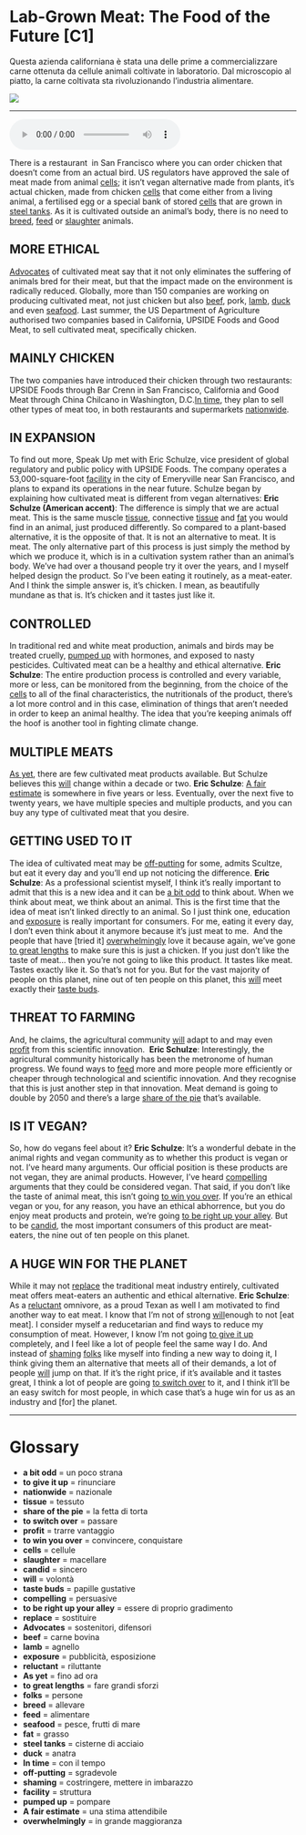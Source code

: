 # Lab-Grown Meat: The Food of the Future   [C1]

Questa azienda californiana è stata una delle prime a commercializzare carne ottenuta da cellule animali coltivate in laboratorio. Dal microscopio al piatto, la carne coltivata sta rivoluzionando l’industria alimentare.

![](Lab-Grown%20Meat%20The%20Food%20of%20the%20Future.jpg)

--------------

<div>
<audio controls autoplay>
    <source src="https:/raw.githubusercontent.com/dartie/speakup/main/2024-03/Lab-Grown%20Meat%20The%20Food%20of%20the%20Future.mp3" type="audio/mpeg">
</audio>
</div>


There is a restaurant  in San Francisco where you can order chicken that doesn’t come from an actual bird. US regulators have approved the sale of meat made from animal [cells](## "cellule"); it isn’t vegan alternative made from plants, it’s actual chicken, made from chicken [cells](## "cellule") that come either from a living animal, a fertilised egg or a special bank of stored [cells](## "cellule") that are grown in [steel tanks](## "cisterne di acciaio"). As it is cultivated outside an animal’s body, there is no need to [breed](## "allevare"), [feed](## "alimentare") or [slaughter](## "macellare") animals.

## MORE ETHICAL
[Advocates](## "sostenitori, difensori") of cultivated meat say that it not only eliminates the suffering of animals bred for their meat, but that the impact made on the environment is radically reduced. Globally, more than 150 companies are working on producing cultivated meat, not just chicken but also [beef](## "carne bovina"), pork, [lamb](## "agnello"), [duck](## "anatra") and even [seafood](## "pesce, frutti di mare"). Last summer, the US Department of Agriculture authorised two companies based in California, UPSIDE Foods and Good Meat, to sell cultivated meat, specifically chicken. 

## MAINLY CHICKEN
The two companies have introduced their chicken through two restaurants: UPSIDE Foods through Bar Crenn in San Francisco, California and Good Meat through China Chilcano in Washington, D.C.[In time](## "con il tempo"), they plan to sell other types of meat too, in both restaurants and supermarkets [nationwide](## "nazionale"). 

## IN EXPANSION
To find out more, Speak Up met with Eric Schulze, vice president of global regulatory and public policy with UPSIDE Foods. The company operates a 53,000-square-foot [facility](## "struttura") in the city of Emeryville near San Francisco, and plans to expand its operations in the near future. Schulze began by explaining how cultivated meat is different from vegan alternatives:
**Eric Schulze (American accent)**: The difference is simply that we are actual meat. This is the same muscle [tissue](## "tessuto"), connective [tissue](## "tessuto") and [fat](## "grasso") you would find in an animal, just produced differently. So compared to a plant-based alternative, it is the opposite of that. It is not an alternative to meat. It is meat. The only alternative part of this process is just simply the method by which we produce it, which is in a cultivation system rather than an animal’s body. We’ve had over a thousand people try it over the years, and I myself helped design the product. So I’ve been eating it routinely, as a meat-eater. And I think the simple answer is, it’s chicken. I mean, as beautifully mundane as that is. It’s chicken and it tastes just like it.

## CONTROLLED
In traditional red and white meat production, animals and birds may be treated cruelly, [pumped up](## "pompare") with hormones, and exposed to nasty pesticides. Cultivated meat can be a healthy and ethical alternative.
**Eric Schulze**: The entire production process is controlled and every variable, more or less, can be monitored from the beginning, from the choice of the [cells](## "cellule") to all of the final characteristics, the nutritionals of the product, there’s a lot more control and in this case, elimination of things that aren’t needed in order to keep an animal healthy. The idea that you’re keeping animals off the hoof is another tool in fighting climate change.

## MULTIPLE MEATS
[As yet](## "fino ad ora"), there are few cultivated meat products available. But Schulze believes this [will](## "volontà") change within a decade or two.
**Eric Schulze**: [A fair estimate](## "una stima attendibile") is somewhere in five years or less. Eventually, over the next five to twenty years, we have multiple species and multiple products, and you can buy any type of cultivated meat that you desire.

## GETTING USED TO IT 
The idea of cultivated meat may be [off-putting](## "sgradevole") for some, admits Scultze, but eat it every day and you’ll end up not noticing the difference.
**Eric Schulze**: As a professional scientist myself, I think it’s really important to admit that this is a new idea and it can be [a bit odd](## "un poco strana") to think about. When we think about meat, we think about an animal. This is the first time that the idea of meat isn’t linked directly to an animal. So I just think one, education and [exposure](## "pubblicità, esposizione") is really important for consumers. For me, eating it every day, I don’t even think about it anymore because it’s just meat to me.  And the people that have [tried it] [overwhelmingly](## "in grande maggioranza") love it because again, we’ve gone [to great lengths](## "fare grandi sforzi") to make sure this is just a chicken. If you just don’t like the taste of meat… then you’re not going to like this product. It tastes like meat. Tastes exactly like it. So that’s not for you. But for the vast majority of people on this planet, nine out of ten people on this planet, this [will](## "volontà") meet exactly their [taste buds](## "papille gustative").

## THREAT TO FARMING
And, he claims, the agricultural community [will](## "volontà") adapt to and may even [profit](## "trarre vantaggio") from this scientific innovation. 
**Eric Schulze**: Interestingly, the agricultural community historically has been the metronome of human progress. We found ways to [feed](## "alimentare") more and more people more efficiently or cheaper through technological and scientific innovation. And they recognise that this is just another step in that innovation. Meat demand is going to double by 2050 and there’s a large [share of the pie](## "la fetta di torta") that’s available.

## IS IT VEGAN?
So, how do vegans feel about it?
**Eric Schulze**: It’s a wonderful debate in the animal rights and vegan community as to whether this product is vegan or not. I’ve heard many arguments. Our official position is these products are not vegan, they are animal products. However, I’ve heard [compelling](## "persuasive") arguments that they could be considered vegan. That said, if you don’t like the taste of animal meat, this isn’t going [to win you over](## "convincere, conquistare"). If you’re an ethical vegan or you, for any reason, you have an ethical abhorrence, but you do enjoy meat products and protein, we’re going [to be right up your alley](## "essere di proprio gradimento"). But to be [candid](## "sincero"), the most important consumers of this product are meat-eaters, the nine out of ten people on this planet.

## A HUGE WIN FOR THE PLANET
While it may not [replace](## "sostituire") the traditional meat industry entirely, cultivated meat offers meat-eaters an authentic and ethical alternative.
**Eric Schulze**: As a [reluctant](## "riluttante") omnivore, as a proud Texan as well I am motivated to find another way to eat meat. I know that I’m not of strong [will](## "volontà")enough to not [eat meat]. I consider myself a reducetarian and find ways to reduce my consumption of meat. However, I know I’m not going [to give it up](## "rinunciare") completely, and I feel like a lot of people feel the same way I do. And instead of [shaming](## "costringere, mettere in imbarazzo") [folks](## "persone") like myself into finding a new way to doing it, I think giving them an alternative that meets all of their demands, a lot of people [will](## "volontà") jump on that. If it’s the right price, if it’s available and it tastes great, I think a lot of people are going [to switch over](## "passare") to it, and I think it’ll be an easy switch for most people, in which case that’s a huge win for us as an industry and [for] the planet. 

--------------

<div style = "display:block; clear:both; page-break-after:always;"></div>

# Glossary
* **a bit odd** = un poco strana
* **to give it up** = rinunciare
* **nationwide** = nazionale
* **tissue** = tessuto
* **share of the pie** = la fetta di torta
* **to switch over** = passare
* **profit** = trarre vantaggio
* **to win you over** = convincere, conquistare
* **cells** = cellule
* **slaughter** = macellare
* **candid** = sincero
* **will** = volontà
* **taste buds** = papille gustative
* **compelling** = persuasive
* **to be right up your alley** = essere di proprio gradimento
* **replace** = sostituire
* **Advocates** = sostenitori, difensori
* **beef** = carne bovina
* **lamb** = agnello
* **exposure** = pubblicità, esposizione
* **reluctant** = riluttante
* **As yet** = fino ad ora
* **to great lengths** = fare grandi sforzi
* **folks** = persone
* **breed** = allevare
* **feed** = alimentare
* **seafood** = pesce, frutti di mare
* **fat** = grasso
* **steel tanks** = cisterne di acciaio
* **duck** = anatra
* **In time** = con il tempo
* **off-putting** = sgradevole
* **shaming** = costringere, mettere in imbarazzo
* **facility** = struttura
* **pumped up** = pompare
* **A fair estimate** = una stima attendibile
* **overwhelmingly** = in grande maggioranza
